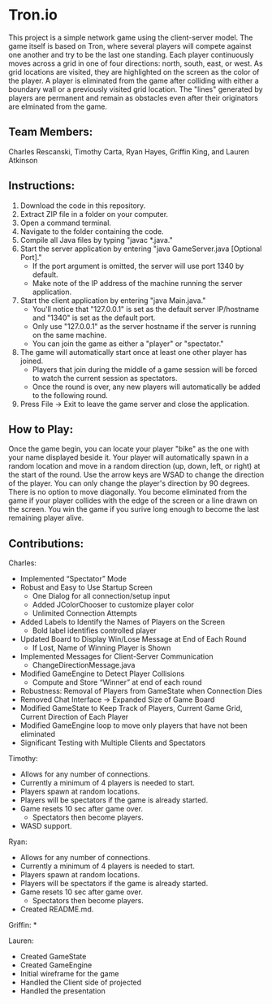 # Tron.io

This project is a simple network game using the client-server model.
The game itself is based on Tron, where several players will compete
against one another and try to be the last one standing.  Each player continuously 
moves across a grid in one of four directions: north, south, east, or west.  As grid
locations are visited, they are highlighted on the screen as the color of the player.  A player
is eliminated from the game after colliding with either a boundary wall or a previously visited
grid location.  The "lines" generated by players are permanent and remain as obstacles even after
their originators are elminated from the game.  

## Team Members:

Charles Rescanski, Timothy Carta, Ryan Hayes, Griffin King, and Lauren Atkinson

## Instructions:

1. Download the code in this repository.
2. Extract ZIP file in a folder on your computer.
3. Open a command terminal.
4. Navigate to the folder containing the code.
5. Compile all Java files by typing "javac \*.java."
6. Start the server application by entering "java GameServer.java [Optional Port]."
   - If the port argument is omitted, the server will use port 1340 by default.
   - Make note of the IP address of the machine running the server application.
7. Start the client application by entering "java Main.java."
   - You'll notice that "127.0.0.1" is set as the default server IP/hostname and "1340" is set as the default port.
   - Only use "127.0.0.1" as the server hostname if the server is running on the same machine.
   - You can join the game as either a "player" or "spectator."
8. The game will automatically start once at least one other player has joined.
   - Players that join during the middle of a game session will be forced to watch the current session as spectators.
   - Once the round is over, any new players will automatically be added to the following round.
9. Press File -> Exit to leave the game server and close the application.

## How to Play:
 Once the game begin, you can locate your player "bike" as the one with your name displayed beside it.  Your player 
 will automatically spawn in a random location and move in a random direction (up, down, left, or right) at the start 
 of the round.  Use the arrow keys are WSAD to change the direction of the player.  You can only change the player's direction by 90 degrees.
 There is no option to move diagonally.  You become eliminated from the game if your player collides with the edge of the screen or a line drawn 
 on the screen.  You win the game if you surive long enough to become the last remaining player alive.  

## Contributions:

Charles:
* Implemented “Spectator” Mode
* Robust and Easy to Use Startup Screen
   - One Dialog for all connection/setup input
   - Added JColorChooser to customize player color
   - Unlimited Connection Attempts 
* Added Labels to Identify the Names of Players on the Screen
   - Bold label identifies controlled player
* Updated Board to Display Win/Lose Message at End of Each Round
   - If Lost, Name of Winning Player is Shown
* Implemented Messages for Client-Server Communication
   - ChangeDirectionMessage.java
* Modified GameEngine to Detect Player Collisions
   - Compute and Store “Winner” at end of each round
* Robustness: Removal of Players from GameState when Connection Dies
* Removed Chat Interface -> Expanded Size of Game Board
* Modified GameState to Keep Track of Players, Current Game Grid, Current Direction of Each Player
* Modified GameEngine loop to move only players that have not been eliminated
* Significant Testing with Multiple Clients and Spectators


Timothy:
* Allows for any number of connections.
* Currently a minimum of 4 players is needed to start.
* Players spawn at random locations.
* Players will be spectators if the game is already started.
* Game resets 10 sec after game over.
  * Spectators then become players.
* WASD support.

Ryan: 
* Allows for any number of connections.
* Currently a minimum of 4 players is needed to start.
* Players spawn at random locations.
* Players will be spectators if the game is already started.
* Game resets 10 sec after game over.
  * Spectators then become players.
* Created README.md.

Griffin:
* 

Lauren:
* Created GameState 
* Created GameEngine
* Initial wireframe for the game 
* Handled the Client side of projected
* Handled the presentation 

